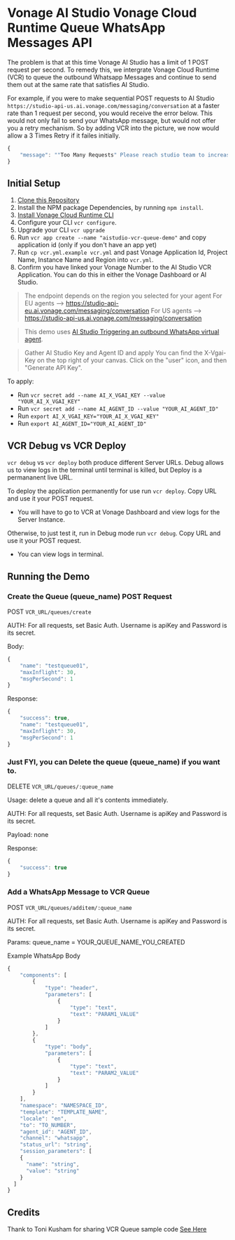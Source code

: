 # Vonage AI Studio Vonage Cloud Runtime Queue WhatsApp Messages API

The problem is that at this time Vonage AI Studio has a limit of 1 POST request per second. To remedy this, we intergrate Vonage Cloud Runtime (VCR) to queue the outbound Whatsapp Messages and continue to send them out at the same rate that satisfies AI Studio.

For example, if you were to make sequential POST requests to AI Studio `https://studio-api-us.ai.vonage.com/messaging/conversation` at a faster rate than 1 request per second, you would receive the error below. This would not only fail to send your WhatsApp message, but would not offer you a retry mechanism. So by adding VCR into the picture, we now would allow a 3 Times Retry if it failes initially.

```js
{
    "message": ""Too Many Requests" Please reach studio team to increase rate limit at ai.support@vonage.com."
}
```

## Initial Setup

1. [Clone this Repository](https://github.com/nexmo-se/aistudio-vcr-messages-queue.git)
2. Install the NPM package Dependencies, by running `npm install`.
3. [Install Vonage Cloud Runtime CLI](https://developer.vonage.com/en/vonage-cloud-runtime/getting-started/working-locally?source=vonage-cloud-runtime)
4. Configure your CLI `vcr configure`.
5. Upgrade your CLI `vcr upgrade`
6. Run `vcr app create --name "aistudio-vcr-queue-demo"` and copy application id (only if you don't have an app yet)
7. Run `cp vcr.yml.example vcr.yml` and past Vonage Application Id, Project Name, Instance Name and Region into `vcr.yml`.
8. Confirm you have linked your Vonage Number to the AI Studio VCR Application. You can do this in either the Vonage Dashboard or AI Studio.

> The endpoint depends on the region you selected for your agent
> For EU agents --> https://studio-api-eu.ai.vonage.com/messaging/conversation
> For US agents --> https://studio-api-us.ai.vonage.com/messaging/conversation

> This demo uses [AI Studio Triggering an outbound WhatsApp virtual agent](https://studio.docs.ai.vonage.com/whatsapp/get-started/triggering-an-outbound-whatsapp-virtual-agent).

> Gather AI Studio Key and Agent ID and apply
> You can find the X-Vgai-Key on the top right of your canvas. Click on the "user" icon, and then "Generate API Key".

To apply:

- Run `vcr secret add --name AI_X_VGAI_KEY --value "YOUR_AI_X_VGAI_KEY"`
- Run `vcr secret add --name AI_AGENT_ID --value "YOUR_AI_AGENT_ID"`
- Run `export AI_X_VGAI_KEY="YOUR_AI_X_VGAI_KEY"`
- Run `export AI_AGENT_ID="YOUR_AI_AGENT_ID"`

## VCR Debug vs VCR Deploy

`vcr debug` vs `vcr deploy` both produce different Server URLs. Debug allows us to view logs in the terminal until terminal is killed, but Deploy is a permananent live URL.

To deploy the application permanently for use run `vcr deploy`. Copy URL and use it your POST request.

- You will have to go to VCR at Vonage Dashboard and view logs for the Server Instance.

Otherwise, to just test it, run in Debug mode run `vcr debug`. Copy URL and use it your POST request.

- You can view logs in terminal.

## Running the Demo

### Create the Queue (queue_name) POST Request

POST `VCR_URL/queues/create`

AUTH: For all requests, set Basic Auth. Username is apiKey and Password is its secret.

Body:

```js
{
    "name": "testqueue01",
    "maxInflight": 30,
    "msgPerSecond": 1
}
```

Response:

```js
{
    "success": true,
    "name": "testqueue01",
    "maxInflight": 30,
    "msgPerSecond": 1
}
```

### Just FYI, you can Delete the queue (queue_name) if you want to.

DELETE `VCR_URL/queues/:queue_name`

Usage: delete a queue and all it's contents immediately.

AUTH: For all requests, set Basic Auth. Username is apiKey and Password is its secret.

Payload: none

Response:

```js
{
    "success": true
}
```

### Add a WhatsApp Message to VCR Queue

POST `VCR_URL/queues/additem/:queue_name`

AUTH: For all requests, set Basic Auth. Username is apiKey and Password is its secret.

Params: queue_name = YOUR_QUEUE_NAME_YOU_CREATED

Example WhatsApp Body

```js
{
    "components": [
        {
            "type": "header",
            "parameters": [
                {
                    "type": "text",
                    "text": "PARAM1_VALUE"
                }
            ]
        },
        {
            "type": "body",
            "parameters": [
                {
                    "type": "text",
                    "text": "PARAM2_VALUE"
                }
            ]
        }
    ],
    "namespace": "NAMESPACE_ID",
    "template": "TEMPLATE_NAME",
    "locale": "en",
    "to": "TO_NUMBER",
    "agent_id": "AGENT_ID",
    "channel": "whatsapp",
    "status_url": "string",
    "session_parameters": [
    {
      "name": "string",
      "value": "string"
    }
  ]
}
```

## Credits

Thank to Toni Kusham for sharing VCR Queue sample code [See Here](https://github.com/klapperkopp/vcr-simple-queue-demo/tree/add-optional-filters-and-checks)
